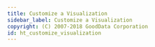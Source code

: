 ```yaml
---
title: Customize a Visualization
sidebar_label: Customize a Visualization
copyright: (C) 2007-2018 GoodData Corporation
id: ht_customize_visualization
---
```


